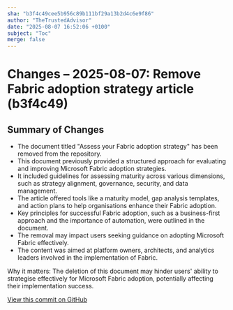 ```yaml
---
sha: "b3f4c49cee5b956c89b111bf29a13b2d4c6e9f86"
author: "TheTrustedAdvisor"
date: "2025-08-07 16:52:06 +0100"
subject: "Toc"
merge: false
---
```


# Changes – 2025-08-07: Remove Fabric adoption strategy article (b3f4c49)

## Summary of Changes

- The document titled "Assess your Fabric adoption strategy" has been removed from the repository.
- This document previously provided a structured approach for evaluating and improving Microsoft Fabric adoption strategies.
- It included guidelines for assessing maturity across various dimensions, such as strategy alignment, governance, security, and data management.
- The article offered tools like a maturity model, gap analysis templates, and action plans to help organisations enhance their Fabric adoption.
- Key principles for successful Fabric adoption, such as a business-first approach and the importance of automation, were outlined in the document.
- The removal may impact users seeking guidance on adopting Microsoft Fabric effectively.
- The content was aimed at platform owners, architects, and analytics leaders involved in the implementation of Fabric.

Why it matters: The deletion of this document may hinder users' ability to strategise effectively for Microsoft Fabric adoption, potentially affecting their implementation success.

[View this commit on GitHub](https://github.com/TheTrustedAdvisor/FabricAdoptionFramework/commit/b3f4c49cee5b956c89b111bf29a13b2d4c6e9f86)
